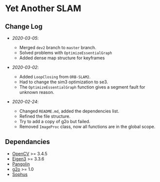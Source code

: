 # Yet Another SLAM

## Change Log

+ _2020-03-05_:
    + Merged ```dev2``` branch to ```master``` branch.
    + Solved problems with ```OptimizeEssentialGraph```
    + Added dense map structure for keyframes

+ _2020-03-02_: 
    + Added ```LoopClosing``` from ```ORB-SLAM2```.
    + Had to change the sim3 optimization to se3.   
    + The ```OptimizeEssentialGraph``` function gives a segment fault for unknown reason.

+ _2020-02-24_: 
    + Changed ```README.md```, added the dependencies list.
    + Refined the file structure.
    + Try to add a copy of g2o but failed.
    + Removed ```ImageProc``` class, now all functions are in the global scope.

## Dependancies

+ [OpenCV](https://github.com/opencv/opencv) >= 3.4.5
+ [Eigen3](https://github.com/eigenteam/eigen-git-mirror) >= 3.3.6
+ [Pangolin](https://github.com/stevenlovegrove/Pangolin)
+ [g2o](https://github.com/RainerKuemmerle/g2o) >= 1.0
+ [Sophus](https://github.com/xingruiy/Sophus)
